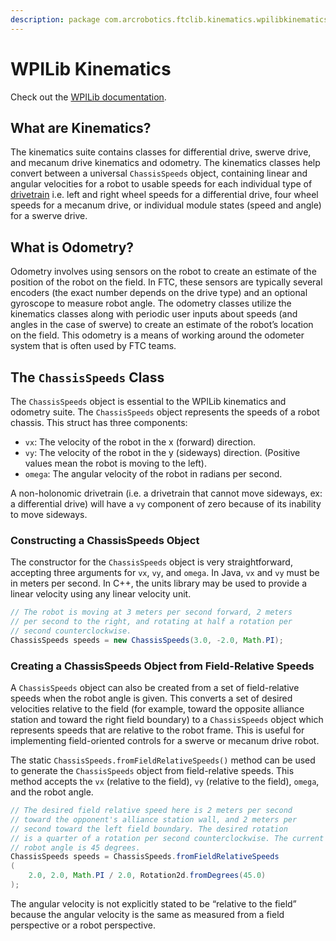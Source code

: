 ```yaml
---
description: package com.arcrobotics.ftclib.kinematics.wpilibkinematics
---
```


# WPILib Kinematics

Check out the [WPILib documentation](https://docs.wpilib.org/en/latest/docs/software/kinematics-and-odometry/index.html).

## What are Kinematics?

The kinematics suite contains classes for differential drive, swerve drive, and mecanum drive kinematics and odometry. The kinematics classes help convert between a universal `ChassisSpeeds` object, containing linear and angular velocities for a robot to usable speeds for each individual type of [drivetrain](../../features/drivebases.md) i.e. left and right wheel speeds for a differential drive, four wheel speeds for a mecanum drive, or individual module states \(speed and angle\) for a swerve drive.

## What is Odometry?

Odometry involves using sensors on the robot to create an estimate of the position of the robot on the field. In FTC, these sensors are typically several encoders \(the exact number depends on the drive type\) and an optional gyroscope to measure robot angle. The odometry classes utilize the kinematics classes along with periodic user inputs about speeds \(and angles in the case of swerve\) to create an estimate of the robot’s location on the field. This odometry is a means of working around the odometer system that is often used by FTC teams.

## The `ChassisSpeeds` Class

The `ChassisSpeeds` object is essential to the WPILib kinematics and odometry suite. The `ChassisSpeeds` object represents the speeds of a robot chassis. This struct has three components:

* `vx`: The velocity of the robot in the x \(forward\) direction.
* `vy`: The velocity of the robot in the y \(sideways\) direction. \(Positive values mean the robot is moving to the left\).
* `omega`: The angular velocity of the robot in radians per second.

A non-holonomic drivetrain \(i.e. a drivetrain that cannot move sideways, ex: a differential drive\) will have a `vy` component of zero because of its inability to move sideways.

### Constructing a ChassisSpeeds Object

The constructor for the `ChassisSpeeds` object is very straightforward, accepting three arguments for `vx`, `vy`, and `omega`. In Java, `vx` and `vy` must be in meters per second. In C++, the units library may be used to provide a linear velocity using any linear velocity unit.

```java
// The robot is moving at 3 meters per second forward, 2 meters
// per second to the right, and rotating at half a rotation per
// second counterclockwise.
ChassisSpeeds speeds = new ChassisSpeeds(3.0, -2.0, Math.PI);
```

### Creating a ChassisSpeeds Object from Field-Relative Speeds

A `ChassisSpeeds` object can also be created from a set of field-relative speeds when the robot angle is given. This converts a set of desired velocities relative to the field \(for example, toward the opposite alliance station and toward the right field boundary\) to a `ChassisSpeeds` object which represents speeds that are relative to the robot frame. This is useful for implementing field-oriented controls for a swerve or mecanum drive robot.

The static `ChassisSpeeds.fromFieldRelativeSpeeds()` method can be used to generate the `ChassisSpeeds` object from field-relative speeds. This method accepts the `vx` \(relative to the field\), `vy` \(relative to the field\), `omega`, and the robot angle.

```java
// The desired field relative speed here is 2 meters per second
// toward the opponent's alliance station wall, and 2 meters per
// second toward the left field boundary. The desired rotation
// is a quarter of a rotation per second counterclockwise. The current
// robot angle is 45 degrees.
ChassisSpeeds speeds = ChassisSpeeds.fromFieldRelativeSpeeds
(
    2.0, 2.0, Math.PI / 2.0, Rotation2d.fromDegrees(45.0)
);
```

The angular velocity is not explicitly stated to be “relative to the field” because the angular velocity is the same as measured from a field perspective or a robot perspective.

